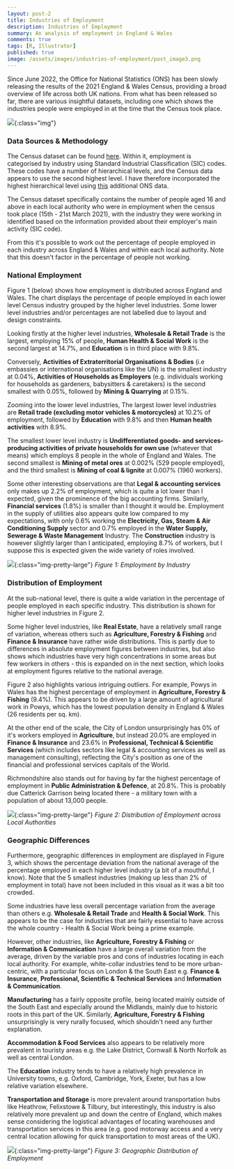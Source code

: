 ```yaml
---
layout: post-2
title: Industries of Employment
description: Industries of Employment
summary: An analysis of employment in England & Wales
comments: true
tags: [R, Illustrator]
published: true
image: /assets/images/industries-of-employment/post_image3.png
---
```


Since June 2022, the Office for National Statistics (ONS) has been slowly releasing the results of the 2021 England & Wales Census, providing a broad overview of life across both UK nations. From what has been released so far, there are various insightful datasets, including one which shows the industries people were employed in at the time that the Census took place.

![](/assets/images/industries-of-employment/industry-treemap-image.png){:class="img"}


### Data Sources & Methodology

The Census dataset can be found [here](https://www.ons.gov.uk/census/maps/choropleth/work). Within it, employment is categorised by industry using Standard Industrial Classification (SIC) codes. These codes have a number of hierarchical levels, and the Census data appears to use the second highest level. I have therefore incorporated the highest hierarchical level using [this](https://www.ons.gov.uk/methodology/classificationsandstandards/ukstandardindustrialclassificationofeconomicactivities/uksic2007) additional ONS data. 

The Census dataset specifically contains the number of people aged 16 and above in each local authority who were in employment when the census took place (15th - 21st March 2021), with the industry they were working in identified based on the information provided about their employer's main activity (SIC code).

From this it's possible to work out the percentage of people employed in each industry across England & Wales and within each local authority. Note that this doesn't factor in the percentage of people not working.

### National Employment

Figure 1 (below) shows how employment is distributed across England and Wales. The chart displays the percentage of people employed in each lower level Census industry grouped by the higher level industries. Some lower level industries and/or percentages are not labelled due to layout and design constraints.

Looking firstly at the higher level industries, **Wholesale & Retail Trade** is the largest, employing 15% of people, **Human Health & Social Work** is the second largest at 14.7%, and **Education** is in third place with 9.8%.

Conversely, **Activities of Extraterritorial Organisations & Bodies** (i.e embassies or international organisations like the UN) is the smallest industry at 0.04%, **Activities of Households as Employers** (e.g. individuals working for households as gardeners, babysitters & caretakers) is the second smallest with 0.05%, followed by **Mining & Quarrying** at 0.15%.

Zooming into the lower level industries, The largest lower level industries are **Retail trade (excluding motor vehicles & motorcycles)** at 10.2% of employment, followed by **Education** with 9.8% and then **Human health activities** with 8.9%.

The smallest lower level industry is **Undifferentiated goods- and services-producing activities of private households for own use** (whatever that means) which employs 8 people in the whole of England and Wales. The second smallest is **Mining of metal ores** at 0.002% (529 people employed), and the third smallest is **Mining of coal & lignite** at 0.007% (1960 workers).

Some other interesting observations are that **Legal & accounting services** only makes up 2.2% of employment, which is quite a lot lower than I expected, given the prominence of the big accounting firms. Similarly, **Financial services** (1.8%) is smaller than I thought it would be.  Employment in the supply of utilities also appears quite low compared to my expectations, with only 0.6% working the **Electricity, Gas, Steam & Air Conditioning Supply** sector and 0.7% employed in the **Water Supply, Sewerage & Waste Management** Industry.
The **Construction** industry is however slightly larger than I anticipated, employing 8.7% of workers, but I suppose this is expected given the wide variety of roles involved.

![](/assets/images/industries-of-employment/Industry-treemap.png){:class="img-pretty-large"}
*Figure 1: Employment by Industry*


### Distribution of Employment

At the sub-national level, there is quite a wide variation in the percentage of people employed in each specific industry. This distribution is shown for higher level industries in Figure 2. 

Some higher level industries, like **Real Estate**, have a relatively small range of variation, whereas others such as **Agriculture, Forestry & Fishing** and **Finance & Insurance** have rather wide distributions. This is partly due to differences in absolute employment figures between industries, but also shows which industries have very high concentrations in some areas but few workers in others - this is expanded on in the next section, which looks at employment figures relative to the national average.

Figure 2 also highlights various intriguing outliers. For example, Powys in Wales has the highest percentage of employment in **Agriculture, Forestry & Fishing** (9.4%). This appears to be driven by a large amount of agricultural work in Powys, which has the lowest population density in England & Wales (26 residents per sq. km).

At the other end of the scale, the City of London unsurprisingly has 0% of it's workers employed in **Agriculture**, but instead 20.0% are employed in **Finance & Insurance** and 23.6% in **Professional, Technical & Scientific Services** (which includes sectors like legal & accounting services as well as management consulting), reflecting the City's position as one of the financial and professional services capitals of the World.

Richmondshire also stands out for having by far the highest percentage of employment in **Public Administration & Defence**, at 20.8%. This is probably due Catterick Garrison being located there -  a military town with a population of about 13,000 people.

![](/assets/images/industries-of-employment/Industry-beeswarm.png){:class="img-pretty-large"}
*Figure 2: Distribution of Employment across Local Authorities*

### Geographic Differences

Furthermore, geographic differences in employment are displayed in Figure 3, which shows the percentage deviation from the national average of the percentage employed in each higher level industry (a bit of a mouthful, I know). Note that the 5 smallest industries (making up less than 2% of employment in total) have not been included in this visual as it was a bit too crowded.

Some industries have less overall percentage variation from the average than others e.g. **Wholesale & Retail Trade** and **Health & Social Work**. This appears to be the case for industries that are fairly essential to have across the whole country - Health & Social Work being a prime example.

However, other industries, like **Agriculture, Forestry & Fishing** or **Information & Communication** have a large overall variation from the average, driven by the variable pros and cons of industries locating in each local authority. For example, white-collar industries tend to be more urban-centric, with a particular focus on London & the South East e.g. **Finance & Insurance**, **Professional, Scientific & Technical Services** and **Information & Communication**. 

**Manufacturing** has a fairly opposite profile, being located mainly outside of the South East and especially around the Midlands, mainly due to historic roots in this part of the UK. Similarly, **Agriculture, Forestry & Fishing** unsurprisingly is very rurally focused, which shouldn't need any further explanation. 

**Accommodation & Food Services** also appears to be relatively more prevalent in touristy areas e.g. the Lake District, Cornwall & North Norfolk as well as central London.

The **Education** industry tends to have a relatively high prevalence in University towns, e.g. Oxford, Cambridge, York, Exeter, but has a low relative variation elsewhere.

**Transportation and Storage** is more prevalent around transportation hubs like Heathrow, Felixstowe & Tilbury, but interestingly, this industry is also relatively more prevalent up and down the centre of England, which makes sense considering the logistical advantages of locating warehouses and transportation services in this area (e.g. good motorway access and a very central location allowing for quick transportation to most areas of the UK).

![](/assets/images/industries-of-employment/industry-map-perc.png){:class="img-pretty-large"}
*Figure 3: Geographic Distribution of Employment*

